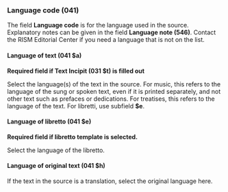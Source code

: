 ### Language code (041)

The field **Language code** is for the language used in the source. Explanatory notes can be given in the field **Language note (546)**. Contact the RISM
Editorial Center if you need a language that is not on the list.

#### Language of text (041 $a)

**Required field if Text Incipit (031 $t) is filled out**

Select the language(s) of the text in the source. For music, this refers to the language of the sung or spoken text,
even if it is printed separately, and not other text such as prefaces or dedications. For treatises, this refers to the
language of the text. For libretti, use subfield **$e**.

#### Language of libretto (041 $e)

**Required field if libretto template is selected.**

Select the language of the libretto.

#### Language of original text (041 $h)

If the text in the source is a translation, select the original language here.

